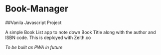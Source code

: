 # Book-Manager
##Vanila Javascript Project

A simple Book List app to note down Book Title along with the author and ISBN code.
This is deployed with Zeith.co

*To be built as PWA in future*


